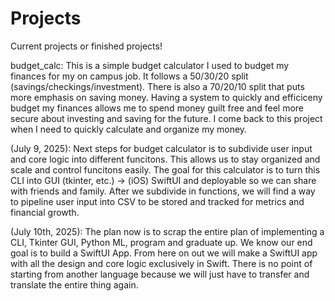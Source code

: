 # Projects
Current projects or finished projects!

budget_calc: This is a simple budget calculator I used to budget my finances for my on campus job. It follows a 50/30/20 split (savings/checkings/investment). There is also a 70/20/10 split that puts more emphasis on saving money. Having a system to quickly and efficiceny budget my finances allows me to spend money guilt free and feel more secure about investing and saving for the future. I come back to this project when I need to quickly calculate and organize my money. 

(July 9, 2025): Next steps for budget calculator is to subdivide user input and core logic into different funcitons. This allows us to stay organized and scale and control funcitons easily. The goal for this calculator is to turn this CLI into GUI (tkinter, etc.) -> (iOS) SwiftUI and deployable so we can share with friends and family. After we subdivide in functions, we will find a way to pipeline user input into CSV to be stored and tracked for metrics and financial growth. 

(July 10th, 2025): The plan now is to scrap the entire plan of implementing a CLI, Tkinter GUI, Python ML, program and graduate up. We know our end goal is to build a SwiftUI App. From here on out we will make a SwiftUI app with all the design and core logic exclusively in Swift. There is no point of starting from another language because we will just have to transfer and translate the entire thing again. 
